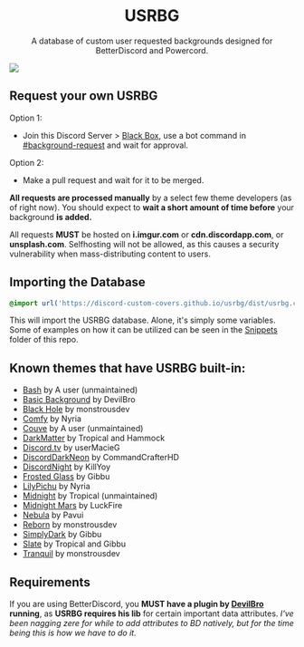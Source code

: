 <h1 align="center">USRBG</h1>
<p align="center">A database of custom user requested backgrounds designed for BetterDiscord and Powercord.</p>

![](https://i.imgur.com/dvrQxNh.png)

## Request your own USRBG
Option 1:
* Join this Discord Server > [Black Box](https://discord.gg/TeRQEPb), use a bot command in [#background-request](https://discord.com/channels/449175561529589761/645627516794699787/) and wait for approval.

Option 2:
* Make a pull request and wait for it to be merged.

**All requests are processed manually** by a select few theme developers (as of right now). You should expect to **wait a short amount of time before** your background **is added.**

All requests **MUST** be hosted on **i.imgur.com** or **cdn.discordapp.com**, or **unsplash.com**. Selfhosting will not be allowed, as this causes a security vulnerability when mass-distributing content to users.

## Importing the Database

```css
@import url('https://discord-custom-covers.github.io/usrbg/dist/usrbg.css');
```

This will import the USRBG database. Alone, it's simply some variables. Some of examples on how it can be utilized can be seen in the [Snippets](https://github.com/Discord-Custom-Covers/usrbg/tree/master/snippets) folder of this repo.

## Known themes that have USRBG built-in:
* [Bash](https://github.com/A-User-s-Discord-Themes/Bash/) by A user (unmaintained)
* [Basic Background](https://github.com/mwittrien/BetterDiscordAddons/tree/master/Themes/BasicBackground) by DevilBro
* [Black Hole](https://github.com/monstrousdev/themes/tree/master/black-hole) by monstrousdev
* [Comfy](https://github.com/NYRI4/Comfy) by Nyria
* [Couve](https://github.com/A-User-s-Discord-Themes/Couve/) by A user (unmaintained)
* [DarkMatter](https://github.com/DiscordStyles/DarkMatter) by Tropical and Hammock
* [Discord.tv](https://github.com/userMacieG/userMacieG.github.io/blob/master/betterdiscord/discord-tv.theme.css) by userMacieG
* [DiscordDarkNeon](https://github.com/CommandCrafterHD/DiscordDarkNeon) by CommandCrafterHD
* [DiscordNight](https://github.com/KillYoy/DiscordNight) by KillYoy
* [Frosted Glass](https://github.com/DiscordStyles/FrostedGlass) by Gibbu
* [LilyPichu](https://github.com/NYRI4/LilyPichu) by Nyria
* [Midnight](https://tropix126.github.io/BetterDiscordStuff/midnight/) by Tropical (unmaintained)
* [Midnight Mars](https://github.com/LuckFire/midnight-mars) by LuckFire
* [Nebula](https://github.com/Pavui/Nebula) by Pavui
* [Reborn](http://github.com/monstrousdev/themes/blob/master/phoenix-bundle/) by monstrousdev
* [SimplyDark](https://github.com/DiscordStyles/SimplyDark) by Gibbu
* [Slate](https://gibbu.github.io/BetterDiscord-Themes/Slate) by Tropical and Gibbu
* [Tranquil](http://github.com/monstrousdev/themes/blob/master/phoenix-bundle/) by monstrousdev

## Requirements
If you are using BetterDiscord, you **MUST have a plugin by [DevilBro](https://github.com/mwittrien/BetterDiscordAddons) running**, as **USRBG requires his lib** for certain important data attributes. *I've been nagging zere for while to add attributes to BD natively, but for the time being this is how we have to do it.*
